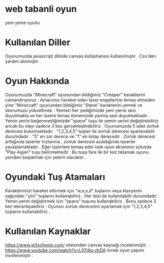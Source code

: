 # web tabanli oyun
  yem yeme oyunu
# Kullanılan Diller
  Oyunumuzda javascript dilinde canvas kütüphanesi kullanılmıştır . Css'den yardım alınmıştır .
# Oyun Hakkında
  Oyunumuzda "Minecraft" oyunundan bildiğimiz "Creeper" karakterini canlandırıyoruz . Amacımız hareket eden lazer engellerine temas etmeden yine "Minecraft" oyunundan bildiğimiz "Steve" karakterini yemek ve skorumuzu yükseltmek . Yemleri her yediğimizde yem yeme sesi duyulmakta ve her lazere temas etmemizde yanma sesi duyulmaktadır . Yemin yerini beğenmediğimizde "space" tuşu ile yemin yerini değiştirebiliriz ancak bu olayı sadece 3 kez gerçekleştirebiliriz . Oyunumuzda 5 adet zorluk derecesi bulunmaktadır . "1,2,3,4,5" tuşları ile zorluk derecesi ayarlanabilir durumdadır . "5" en zor derece ve "1" en kolay derecedir . Zorluk derecesi arttığında lazerler hızlanma , zorluk derecesi azaldığında lazerler yavaşlamaktadır . Eğer lazerlere temas eder isek oyun ekranının solunda "Play Again" tuşu belirmektedir . Bu tuşa fare ile bir kez tıklamak oyunu yeniden başlatmak için yeterli olacaktır . 
# Oyundaki Tuş Atamaları
  Karakterimizi hareket ettirmek için "w,a,s,d" tuşlarını veya klavyenin sağındaki "yön" tuşlarını kullanabiliriz . Her ikisi de kullanılabilir durumdadır . 
  Yemin yerini değiştirmek için "space" tuşunu kullanabiliriz . Bunu sadece 3 kez tekrarlayabiliriz .
  Oyunun zorluk derecesini ayarlamak için "1,2,3,4,5" tuşlarını kullanabiliriz .
# Kullanılan Kaynaklar
  https://www.w3schools.com/     sitesinden canvas kaynağı incelenmiştir . 
  https://www.youtube.com/watch?v=L07i4g-zhDA     örnek oyun yapımı incelenmiştir . 
